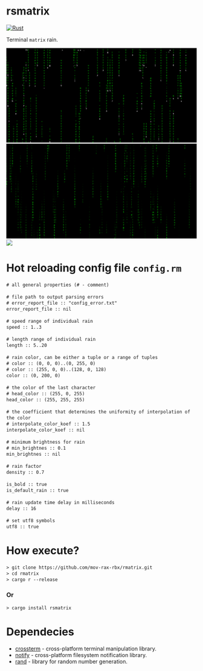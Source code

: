 # rsmatrix

[![Rust](https://github.com/mov-rax-rbx/rsmatrix/actions/workflows/rust.yml/badge.svg)](https://github.com/mov-rax-rbx/rmatrix/actions/workflows/rust.yml)

Terminal `matrix` rain.


![](gif/preview1.gif)
![](gif/preview2.gif)
![](gif/preview3.gif)

# Hot reloading config file `config.rm`

```
# all general properties (# - comment)

# file path to output parsing errors
# error_report_file :: "config_error.txt"
error_report_file :: nil

# speed range of individual rain
speed :: 1..3

# length range of individual rain
length :: 5..20

# rain color, can be either a tuple or a range of tuples
# color :: (0, 0, 0)..(0, 255, 0)
# color :: (255, 0, 0)..(128, 0, 128)
color :: (0, 200, 0)

# the color of the last character
# head_color :: (255, 0, 255)
head_color :: (255, 255, 255)

# the coefficient that determines the uniformity of interpolation of the color
# interpolate_color_koef :: 1.5
interpolate_color_koef :: nil

# minimum brightness for rain
# min_brightnes :: 0.1
min_brightnes :: nil

# rain factor
density :: 0.7

is_bold :: true
is_default_rain :: true

# rain update time delay in milliseconds
delay :: 16

# set utf8 symbols
utf8 :: true
```

# How execute?

``` console
> git clone https://github.com/mov-rax-rbx/rmatrix.git
> cd rmatrix
> cargo r --release
```

### Or

``` console
> cargo install rsmatrix
```

# Dependecies

* [crossterm](https://github.com/crossterm-rs/crossterm) - cross-platform terminal manipulation library.
* [notify](https://github.com/notify-rs/notify) - cross-platform filesystem notification library.
* [rand](https://github.com/rust-random/rand) - library for random number generation.
